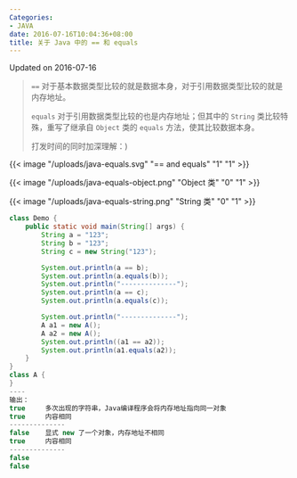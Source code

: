 ```yaml
---
Categories:
- JAVA
date: 2016-07-16T10:04:36+08:00
title: 关于 Java 中的 == 和 equals
---
```


<!--more-->

Updated on 2016-07-16

> `==` 对于基本数据类型比较的就是数据本身，对于引用数据类型比较的就是内存地址。
>
> `equals` 对于引用数据类型比较的也是内存地址；但其中的 `String` 类比较特殊，重写了继承自 `Object` 类的 `equals` 方法，使其比较数据本身。
>
> 打发时间的同时加深理解：)

{{< image "/uploads/java-equals.svg" "== and equals" "1" "1" >}}

{{< image "/uploads/java-equals-object.png" "Object 类" "0" "1" >}}

{{< image "/uploads/java-equals-string.png" "String 类" "0" "1" >}}

```java
class Demo {
    public static void main(String[] args) {
        String a = "123";
        String b = "123";
        String c = new String("123");

        System.out.println(a == b);
        System.out.println(a.equals(b));
        System.out.println("--------------");
        System.out.println(a == c);
        System.out.println(a.equals(c));

        System.out.println("--------------");
        A a1 = new A();
        A a2 = new A();
        System.out.println((a1 == a2));
        System.out.println(a1.equals(a2));
    }
}
class A {
}
----
输出：
true     多次出现的字符串，Java编译程序会将内存地址指向同一对象
true     内容相同
--------------
false    显式 new 了一个对象，内存地址不相同
true     内容相同
--------------
false
false
```